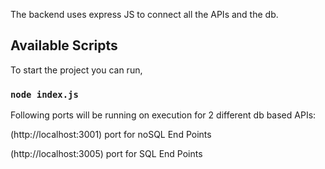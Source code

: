 The backend uses express JS to connect all the APIs and the db.

## Available Scripts

To start the project you can run,

### `node index.js`

Following ports will be running on execution for 2 different db based APIs:

(http://localhost:3001) port for noSQL End Points

(http://localhost:3005) port for SQL End Points